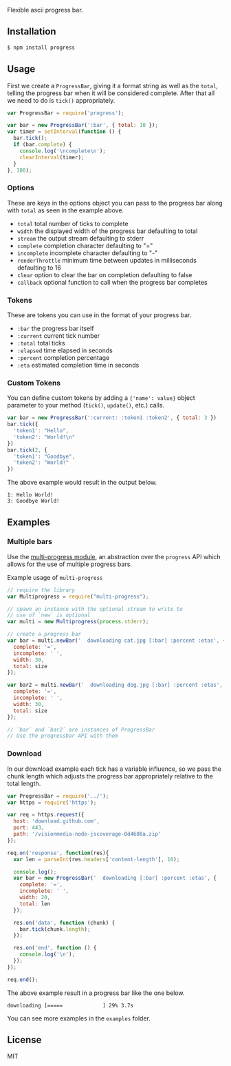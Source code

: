 Flexible ascii progress bar.

## Installation

```bash
$ npm install progress
```

## Usage

First we create a `ProgressBar`, giving it a format string
as well as the `total`, telling the progress bar when it will
be considered complete. After that all we need to do is `tick()` appropriately.

```javascript
var ProgressBar = require('progress');

var bar = new ProgressBar(':bar', { total: 10 });
var timer = setInterval(function () {
  bar.tick();
  if (bar.complete) {
    console.log('\ncomplete\n');
    clearInterval(timer);
  }
}, 100);
```

### Options

These are keys in the options object you can pass to the progress bar along with
`total` as seen in the example above.

- `total` total number of ticks to complete
- `width` the displayed width of the progress bar defaulting to total
- `stream` the output stream defaulting to stderr
- `complete` completion character defaulting to "="
- `incomplete` incomplete character defaulting to "-"
- `renderThrottle` minimum time between updates in milliseconds defaulting to 16
- `clear` option to clear the bar on completion defaulting to false
- `callback` optional function to call when the progress bar completes

### Tokens

These are tokens you can use in the format of your progress bar.

- `:bar` the progress bar itself
- `:current` current tick number
- `:total` total ticks
- `:elapsed` time elapsed in seconds
- `:percent` completion percentage
- `:eta` estimated completion time in seconds

### Custom Tokens

You can define custom tokens by adding a `{'name': value}` object parameter to your method (`tick()`, `update()`, etc.) calls.

```javascript
var bar = new ProgressBar(':current: :token1 :token2', { total: 3 })
bar.tick({
  'token1': "Hello",
  'token2': "World!\n"
})
bar.tick(2, {
  'token1': "Goodbye",
  'token2': "World!"
})
```
The above example would result in the output below.

```
1: Hello World!
3: Goodbye World!
```

## Examples

### Multiple bars

Use the [multi-progress module](github.com/pitaj/multi-progress), an abstraction over the `progress` API which allows for the use of multiple progress bars.

Example usage of `multi-progress`

```js
// require the library
var Multiprogress = require("multi-progress");

// spawn an instance with the optional stream to write to
// use of `new` is optional
var multi = new Multiprogress(process.stderr);

// create a progress bar
var bar = multi.newBar('  downloading cat.jpg [:bar] :percent :etas', {
  complete: '=',
  incomplete: ' ',
  width: 30,
  total: size
});

var bar2 = multi.newBar('  downloading dog.jpg [:bar] :percent :etas', {
  complete: '=',
  incomplete: ' ',
  width: 30,
  total: size
});

// `bar` and `bar2` are instances of ProgressBar
// Use the progressbar API with them
```

### Download

In our download example each tick has a variable influence, so we pass the chunk
length which adjusts the progress bar appropriately relative to the total
length.

```javascript
var ProgressBar = require('../');
var https = require('https');

var req = https.request({
  host: 'download.github.com',
  port: 443,
  path: '/visionmedia-node-jscoverage-0d4608a.zip'
});

req.on('response', function(res){
  var len = parseInt(res.headers['content-length'], 10);

  console.log();
  var bar = new ProgressBar('  downloading [:bar] :percent :etas', {
    complete: '=',
    incomplete: ' ',
    width: 20,
    total: len
  });

  res.on('data', function (chunk) {
    bar.tick(chunk.length);
  });

  res.on('end', function () {
    console.log('\n');
  });
});

req.end();
```

The above example result in a progress bar like the one below.

```
downloading [=====             ] 29% 3.7s
```

You can see more examples in the `examples` folder.

## License

MIT
